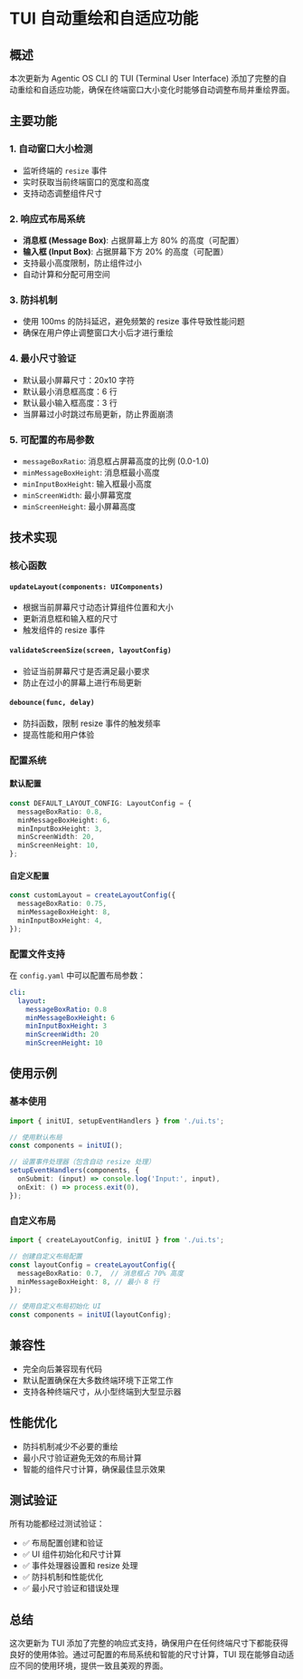 # TUI 自动重绘和自适应功能

## 概述

本次更新为 Agentic OS CLI 的 TUI (Terminal User Interface) 添加了完整的自动重绘和自适应功能，确保在终端窗口大小变化时能够自动调整布局并重绘界面。

## 主要功能

### 1. 自动窗口大小检测
- 监听终端的 `resize` 事件
- 实时获取当前终端窗口的宽度和高度
- 支持动态调整组件尺寸

### 2. 响应式布局系统
- **消息框 (Message Box)**: 占据屏幕上方 80% 的高度（可配置）
- **输入框 (Input Box)**: 占据屏幕下方 20% 的高度（可配置）
- 支持最小高度限制，防止组件过小
- 自动计算和分配可用空间

### 3. 防抖机制
- 使用 100ms 的防抖延迟，避免频繁的 resize 事件导致性能问题
- 确保在用户停止调整窗口大小后才进行重绘

### 4. 最小尺寸验证
- 默认最小屏幕尺寸：20x10 字符
- 默认最小消息框高度：6 行
- 默认最小输入框高度：3 行
- 当屏幕过小时跳过布局更新，防止界面崩溃

### 5. 可配置的布局参数
- `messageBoxRatio`: 消息框占屏幕高度的比例 (0.0-1.0)
- `minMessageBoxHeight`: 消息框最小高度
- `minInputBoxHeight`: 输入框最小高度
- `minScreenWidth`: 最小屏幕宽度
- `minScreenHeight`: 最小屏幕高度

## 技术实现

### 核心函数

#### `updateLayout(components: UIComponents)`
- 根据当前屏幕尺寸动态计算组件位置和大小
- 更新消息框和输入框的尺寸
- 触发组件的 resize 事件

#### `validateScreenSize(screen, layoutConfig)`
- 验证当前屏幕尺寸是否满足最小要求
- 防止在过小的屏幕上进行布局更新

#### `debounce(func, delay)`
- 防抖函数，限制 resize 事件的触发频率
- 提高性能和用户体验

### 配置系统

#### 默认配置
```typescript
const DEFAULT_LAYOUT_CONFIG: LayoutConfig = {
  messageBoxRatio: 0.8,
  minMessageBoxHeight: 6,
  minInputBoxHeight: 3,
  minScreenWidth: 20,
  minScreenHeight: 10,
};
```

#### 自定义配置
```typescript
const customLayout = createLayoutConfig({
  messageBoxRatio: 0.75,
  minMessageBoxHeight: 8,
  minInputBoxHeight: 4,
});
```

### 配置文件支持

在 `config.yaml` 中可以配置布局参数：

```yaml
cli:
  layout:
    messageBoxRatio: 0.8
    minMessageBoxHeight: 6
    minInputBoxHeight: 3
    minScreenWidth: 20
    minScreenHeight: 10
```

## 使用示例

### 基本使用
```typescript
import { initUI, setupEventHandlers } from './ui.ts';

// 使用默认布局
const components = initUI();

// 设置事件处理器（包含自动 resize 处理）
setupEventHandlers(components, {
  onSubmit: (input) => console.log('Input:', input),
  onExit: () => process.exit(0),
});
```

### 自定义布局
```typescript
import { createLayoutConfig, initUI } from './ui.ts';

// 创建自定义布局配置
const layoutConfig = createLayoutConfig({
  messageBoxRatio: 0.7,  // 消息框占 70% 高度
  minMessageBoxHeight: 8, // 最小 8 行
});

// 使用自定义布局初始化 UI
const components = initUI(layoutConfig);
```

## 兼容性

- 完全向后兼容现有代码
- 默认配置确保在大多数终端环境下正常工作
- 支持各种终端尺寸，从小型终端到大型显示器

## 性能优化

- 防抖机制减少不必要的重绘
- 最小尺寸验证避免无效的布局计算
- 智能的组件尺寸计算，确保最佳显示效果

## 测试验证

所有功能都经过测试验证：
- ✅ 布局配置创建和验证
- ✅ UI 组件初始化和尺寸计算
- ✅ 事件处理器设置和 resize 处理
- ✅ 防抖机制和性能优化
- ✅ 最小尺寸验证和错误处理

## 总结

这次更新为 TUI 添加了完整的响应式支持，确保用户在任何终端尺寸下都能获得良好的使用体验。通过可配置的布局系统和智能的尺寸计算，TUI 现在能够自动适应不同的使用环境，提供一致且美观的界面。

